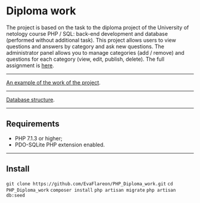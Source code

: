 Diploma work
=====================
The project is based on the task to the diploma project of the University of netology course PHP / SQL: back-end development and database (performed without additional task). This project allows users to view questions and answers by category and ask new questions. The administrator panel allows you to manage categories (add / remove) and questions for each category (view, edit, publish, delete). The full assignment is [here](https://netology-university.bitbucket.io/php/graduate-work/faq/index.html).
***
[An example of the work of the project](https://evaflareon.000webhostapp.com/laravel/public/).
***
[Database structure](https://docs.google.com/document/d/1irvVNLBiRAsLjAWxvcR3v4zGdAY0Eu73enlMGhynLSM/edit?usp=sharing).
***
Requirements
-----------------------------------
* PHP 7.1.3 or higher;
* PDO-SQLite PHP extension enabled.
***
Install
-----------------------------------
`git clone https://github.com/EvaFlareon/PHP_Diploma_work.git`
`cd PHP_Diploma_work`
`composer install`
`php artisan migrate`
`php artisan db:seed`
